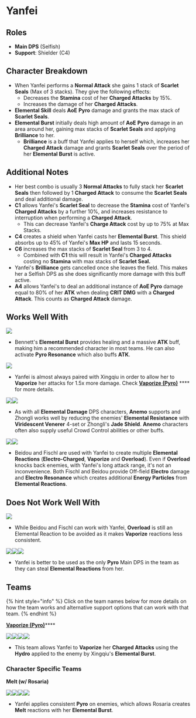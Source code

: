 # Yanfei

## Roles

* **Main DPS** (Selfish)
* **Support**: Shielder (C4)

## Character Breakdown

* When Yanfei performs a **Normal Attack** she gains 1 stack of **Scarlet Seals** (Max of 3 stacks). They give the following effects:
  * Decreases the **Stamina** cost of her **Charged Attacks** by 15%.
  * Increases the damage of her **Charged Attacks**.
* **Elemental Skill** deals **AoE** **Pyro** damage and grants the max stack of **Scarlet Seals**.
* **Elemental Burst** initially deals high amount of **AoE** **Pyro** damage in an area around her, gaining max stacks of **Scarlet Seals** and applying **Brilliance** to her.
  * **Brilliance** is a buff that Yanfei applies to herself which, increases her **Charged Attack** damage and grants **Scarlet Seals** over the period of her **Elemental Burst** is active.

## Additional Notes

* Her best combo is usually 3 **Normal Attacks** to fully stack her **Scarlet Seals** then followed by 1 **Charged Attack** to consume the **Scarlet Seals** and deal additional damage.
* **C1** allows Yanfei's **Scarlet Seal** to decrease the **Stamina** cost of Yanfei's **Charged Attacks** by a further 10%, and increases resistance to interruption when performing a **Charged Attack**.
  * This can decrease Yanfei's **Charge Attack** cost by up to 75% at Max Stacks.
* **C4** creates a shield when Yanfei casts her **Elemental Burst**. This shield absorbs up to 45% of Yanfei's **Max HP** and lasts 15 seconds.
* **C6** increases the max stacks of **Scarlet Seal** from 3 to 4.
  * Combined with **C1** this will result in Yanfei's **Charged Attacks** costing no **Stamina** with max stacks of **Scarlet Seal.**
* Yanfei's **Brilliance** gets cancelled once she leaves the field. This makes her a Selfish DPS as she does significantly more damage with this buff active.
* **A4** allows Yanfei's to deal an additional instance of **AoE Pyro** damage equal to 80% of her **ATK** when dealing **CRIT DMG** with a **Charged Attack**. This counts as **Charged Attack** damage.

## Works Well With

![](../../.gitbook/assets/UI\_AvatarIcon\_Bennett.png)

* Bennett's **Elemental Burst** provides healing and a massive **ATK** buff, making him a recommended character in most teams. He can also activate **Pyro Resonance** which also buffs **ATK**.

![](../../.gitbook/assets/UI\_AvatarIcon\_Xingqiu.png)

* Yanfei is almost always paired with Xingqiu in order to allow her to **Vaporize** her attacks for 1.5x more damage. Check [**Vaporize (Pyro)**](../../teams/reverse-vaporize.md) **** for more details.

![](../../.gitbook/assets/Element\_Anemo.webp)![](../../.gitbook/assets/UI\_AvatarIcon\_Zhongli.png)

* As with all **Elemental Damage** DPS characters, **Anemo** supports and Zhongli works well by reducing the enemies' **Elemental Resistance** with **Viridescent Venerer** 4-set or Zhongli's **Jade Shield**. **Anemo** characters often also supply useful Crowd Control abilities or other buffs.

![](../../.gitbook/assets/UI\_AvatarIcon\_Fischl.png)![](../../.gitbook/assets/UI\_AvatarIcon\_Beidou.png)

* Beidou and Fischl are used with Yanfei to create multiple **Elemental Reactions** (**Electro-Charged**, **Vaporize** and **Overload**). Even if **Overload** knocks back enemies, with Yanfei's long attack range, it's not an inconvenience. Both Fischl and Beidou provide Off-field **Electro** damage and **Electro Resonance** which creates additional **Energy Particles** from **Elemental Reactions**.

## Does Not Work Well With

![](../../.gitbook/assets/Element\_Electro.webp)

* While Beidou and Fischl can work with Yanfei, **Overload** is still an Elemental Reaction to be avoided as it makes **Vaporize** reactions less consistent.

![](../../.gitbook/assets/UI\_AvatarIcon\_Hutao.png)![](../../.gitbook/assets/UI\_AvatarIcon\_Xiangling.png)![](../../.gitbook/assets/UI\_AvatarIcon\_Diluc.png)

* Yanfei is better to be used as the only **Pyro** Main DPS in the team as they can steal **Elemental Reactions** from her.

## Teams

{% hint style="info" %}
Click on the team names below for more details on how the team works and alternative support options that can work with that team.
{% endhint %}

[**Vaporize (Pyro)**](../../teams/reverse-vaporize.md)****

![](../../.gitbook/assets/UI\_AvatarIcon\_Yanfei.png)![](../../.gitbook/assets/UI\_AvatarIcon\_Xingqiu.png)![](../../.gitbook/assets/UI\_AvatarIcon\_Zhongli.png)![](../../.gitbook/assets/UI\_AvatarIcon\_Diona.png)

* This team allows Yanfei to **Vaporize** her **Charged Attacks** using the **Hydro** applied to the enemy by Xingqiu's **Elemental Burst**.

### Character Specific Teams

**Melt (w/ Rosaria)**

![](../../.gitbook/assets/UI\_AvatarIcon\_Yanfei.png)![](../../.gitbook/assets/UI\_AvatarIcon\_Rosaria.png)![](../../.gitbook/assets/UI\_AvatarIcon\_Sucrose.png)![](../../.gitbook/assets/UI\_AvatarIcon\_Bennett.png)

* Yanfei applies consistent **Pyro** on enemies, which allows Rosaria creates **Melt** reactions with her **Elemental Burst**.
